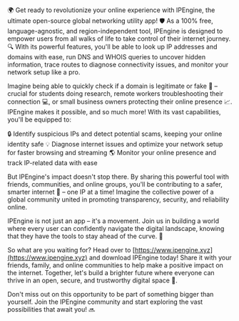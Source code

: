 🌍 Get ready to revolutionize your online experience with IPEngine, the ultimate open-source global networking utility app! 🛡️ As a 100% free, language-agnostic, and region-independent tool, IPEngine is designed to empower users from all walks of life to take control of their internet journey. 🔍 With its powerful features, you'll be able to look up IP addresses and domains with ease, run DNS and WHOIS queries to uncover hidden information, trace routes to diagnose connectivity issues, and monitor your network setup like a pro.

Imagine being able to quickly check if a domain is legitimate or fake 👀 – crucial for students doing research, remote workers troubleshooting their connection 💻, or small business owners protecting their online presence 📈. IPEngine makes it possible, and so much more! With its vast capabilities, you'll be equipped to:

🔒 Identify suspicious IPs and detect potential scams, keeping your online identity safe
💡 Diagnose internet issues and optimize your network setup for faster browsing and streaming
🌎 Monitor your online presence and track IP-related data with ease

But IPEngine's impact doesn't stop there. By sharing this powerful tool with friends, communities, and online groups, you'll be contributing to a safer, smarter internet 🚀 – one IP at a time! Imagine the collective power of a global community united in promoting transparency, security, and reliability online.

IPEngine is not just an app – it's a movement. Join us in building a world where every user can confidently navigate the digital landscape, knowing that they have the tools to stay ahead of the curve. 🚀

So what are you waiting for? Head over to [https://www.ipengine.xyz](https://www.ipengine.xyz) and download IPEngine today! Share it with your friends, family, and online communities to help make a positive impact on the internet. Together, let's build a brighter future where everyone can thrive in an open, secure, and trustworthy digital space 🌟.

Don't miss out on this opportunity to be part of something bigger than yourself. Join the IPEngine community and start exploring the vast possibilities that await you! 🔜